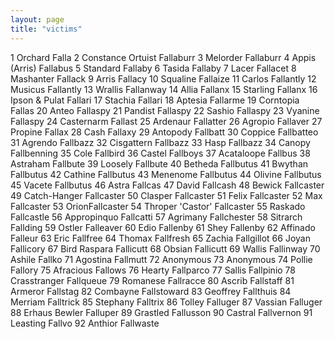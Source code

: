 ```yaml
---
layout: page
title: "victims"
---
```


1 Orchard Falla
2 Constance Ortuist Fallaburr
3 Melorder Fallaburr
4 Appis (Arris) Fallabus
5 Standard Fallaby
6 Tasida Fallaby
7 Lacer Fallacet
8 Mashanter Fallack
9 Arris Fallacy
10 Squaline Fallaize
11 Carlos Fallantly
12 Musicus Fallantly
13 Wrallis Fallanway
14 Allia Fallanx
15 Starling Fallanx
16 Ipson & Pulat Fallari
17 Stachia Fallari
18 Aptesia Fallarme
19 Corntopia Fallas
20 Anteo Fallaspy
21 Pandist Fallaspy
22 Sashio Fallaspy
23 Vyanine Fallaspy
24 Casternarm Fallast
25 Ardenaur Fallatter
26 Agropio Fallaver
27 Propine Fallax
28 Cash Fallaxy
29 Antopody Fallbatt
30 Coppice Fallbatteo
31 Agrendo Fallbazz
32 Cisgattern Fallbazz
33 Hasp Fallbazz
34 Canopy Fallbenning
35 Cole Fallbird
36 Castel Fallboys
37 Acataloope Fallbus
38 Astraham Fallbute
39 Loosely Fallbute
40 Betheda Fallbutus
41 Bwythan Fallbutus
42 Cathine Fallbutus
43 Menenome Fallbutus
44 Olivine Fallbutus
45 Vacete Fallbutus
46 Astra Fallcas
47 David Fallcash
48 Bewick Fallcaster
49 Catch-Hanger Fallcaster
50 Clasper Fallcaster
51 Felix Fallcaster
52 Max Fallcaster
53 OrionFallcaster
54 Throper 'Castor' Fallcaster
55 Raskado Fallcastle
56 Appropinquo Fallcatti
57 Agrimany Fallchester
58 Sitrarch Fallding
59 Ostler Falleaver
60 Edio Fallenby
61 Shey Fallenby
62 Affinado Falleur
63 Eric Fallfree
64 Thomax Fallfresh
65 Zachia Fallgillot
66 Joyan Fallicory
67 Bird Raspara Fallicutt
68 Obsian Fallicutt
69 Wallis Fallinway
70 Ashile Fallko
71 Agostina Fallmutt
72 Anonymous
73 Anonymous
74 Pollie Fallory
75 Afracious Fallows
76 Hearty Fallparco
77 Sallis Fallpinio
78 Crasstranger Fallqueue
79 Romanese Fallracce
80 Ascrib Fallstaff
81 Armeror Fallstag
82 Combayne Fallstoward
83 Geoffrey Fallthuis
84 Merriam Falltrick
85 Stephany Falltrix
86 Tolley Falluger
87 Vassian Falluger
88 Erhaus Bewler Falluper
89 Grastled Fallusson
90 Castral Fallvernon
91 Leasting Fallvo
92 Anthior Fallwaste

